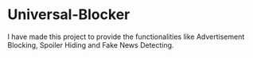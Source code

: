# Universal-Blocker
I have made this project to provide the functionalities like Advertisement Blocking, Spoiler Hiding and Fake News Detecting.

